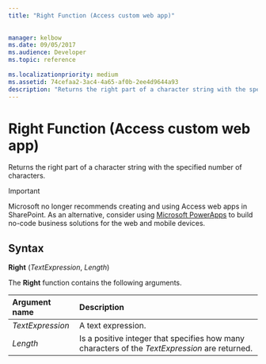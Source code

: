 ```yaml
---
title: "Right Function (Access custom web app)"
 
 
manager: kelbow
ms.date: 09/05/2017
ms.audience: Developer
ms.topic: reference
  
ms.localizationpriority: medium
ms.assetid: 74cefaa2-3ac4-4a65-af0b-2ee4d9644a93
description: "Returns the right part of a character string with the specified number of characters."
---
```


# Right Function (Access custom web app)

Returns the right part of a character string with the specified number of characters.
  
> [!IMPORTANT]
> Microsoft no longer recommends creating and using Access web apps in SharePoint. As an alternative, consider using [Microsoft PowerApps](https://powerapps.microsoft.com/) to build no-code business solutions for the web and mobile devices.
  
## Syntax

 **Right** (*TextExpression*, *Length*)
  
The **Right** function contains the following arguments.
  
|**Argument name**|**Description**|
|:-----|:-----|
| *TextExpression*  <br/> |A text expression. |
| *Length*  <br/> |Is a positive integer that specifies how many characters of the *TextExpression* are returned. |
